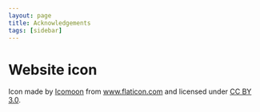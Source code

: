 ```yaml
---
layout: page
title: Acknowledgements
tags: [sidebar]
---
```


# Website icon

<div>Icon made by <a href="http://www.flaticon.com/authors/icomoon" title="Icomoon">Icomoon</a> from <a href="http://www.flaticon.com" title="Flaticon">www.flaticon.com</a> and licensed under <a href="http://creativecommons.org/licenses/by/3.0/" title="Creative Commons BY 3.0">CC BY 3.0</a>.</div>
